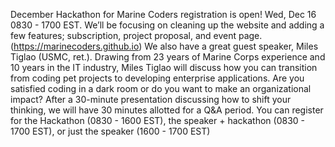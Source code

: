December Hackathon for Marine Coders registration is open! Wed, Dec 16 0830 - 1700 EST. We’ll be focusing on cleaning up the website and adding a few features; subscription, project proposal, and event page. (https://marinecoders.github.io) We also have a great guest speaker, Miles Tiglao (USMC, ret.). Drawing from 23 years of Marine Corps experience and 10 years in the IT industry, Miles Tiglao will discuss how you can transition from coding pet projects to developing enterprise applications. Are you satisfied coding in a dark room or do you want to make an organizational impact? After a 30-minute presentation discussing how to shift your thinking, we will have 30 minutes allotted for a Q&A period. You can register for the Hackathon (0830 - 1600 EST), the speaker + hackathon (0830 - 1700 EST), or just the speaker (1600 - 1700 EST)
